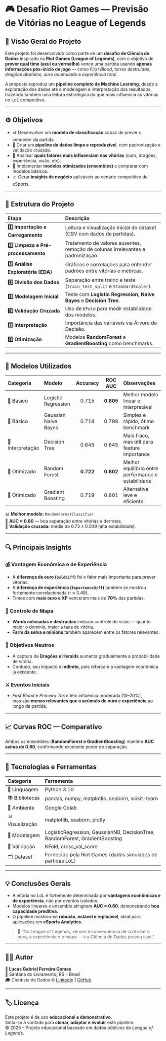 # 🎮 Desafio Riot Games — Previsão de Vitórias no League of Legends

## 🧭 Visão Geral do Projeto

Este projeto foi desenvolvido como parte de um **desafio de Ciência de Dados** inspirado na **Riot Games (League of Legends)**, com o objetivo de **prever qual time (azul ou vermelho)** vence uma partida usando **apenas informações pós-início de jogo** — como *First Blood*, *torres destruídas*, *dragões abatidos*, *ouro acumulado* e *experiência total*.

A proposta reproduz um **pipeline completo de Machine Learning**, desde a exploração dos dados até a modelagem e interpretação dos resultados, trazendo também uma leitura estratégica do que mais influencia as vitórias no LoL competitivo.

---

## ⚙️ Objetivos

- 📊 Desenvolver um **modelo de classificação** capaz de prever o vencedor da partida.
- 🧼 Criar um **pipeline de dados limpo e reproduzível**, com padronização e validação cruzada.
- 🧠 Analisar **quais fatores mais influenciam nas vitórias** (ouro, dragões, experiência, visão, etc).
- 🚀 Implementar **modelos otimizados (ensembles)** e comparar com modelos básicos.
- 📈 Gerar **insights de negócio** aplicáveis ao cenário competitivo de eSports.

---

## 🧩 Estrutura do Projeto

| Etapa | Descrição |
|:--|:--|
| **1️⃣ Importação e Carregamento** | Leitura e visualização inicial do dataset (CSV com dados de partidas). |
| **2️⃣ Limpeza e Pré-processamento** | Tratamento de valores ausentes, remoção de colunas irrelevantes e padronização. |
| **3️⃣ Análise Exploratória (EDA)** | Gráficos e correlações para entender padrões entre vitórias e métricas. |
| **4️⃣ Divisão dos Dados** | Separação entre treino e teste (`train_test_split` e `StandardScaler`). |
| **5️⃣ Modelagem Inicial** | Teste com **Logistic Regression**, **Naive Bayes** e **Decision Tree**. |
| **6️⃣ Validação Cruzada** | Uso de `KFold` para medir estabilidade dos modelos. |
| **7️⃣ Interpretação** | Importância das variáveis via Árvore de Decisão. |
| **8️⃣ Otimização** | Modelos **RandomForest** e **GradientBoosting** como benchmarks. |

---

## 🧠 Modelos Utilizados

| Categoria | Modelo | Accuracy | ROC AUC | Observações |
|:--|:--|:--:|:--:|:--|
| 🔹 Básico | Logistic Regression | 0.715 | **0.805** | Melhor modelo linear e interpretável |
| 🔹 Básico | Gaussian Naive Bayes | 0.718 | 0.798 | Simples e rápido, ótimo benchmark |
| 🔹 Interpretação | Decision Tree | 0.645 | 0.645 | Mais fraco, mas útil para feature importance |
| 🔸 Otimizado | Random Forest | **0.722** | **0.802** | Melhor equilíbrio entre performance e estabilidade |
| 🔸 Otimizado | Gradient Boosting | 0.719 | 0.801 | Alternativa leve e eficiente |

📊 **Melhor modelo:** `RandomForestClassifier`  
🎯 **AUC ≈ 0.80** — boa separação entre vitórias e derrotas.  
🔁 **Validação cruzada:** média de 0.73 ± 0.009 (alta estabilidade).

---

## 🔍 Principais Insights

### 💰 Vantagem Econômica e de Experiência
- A **diferença de ouro (`GoldDiff`)** foi o fator mais importante para prever vitórias.  
- A **diferença de experiência (`ExperienceDiff`)** também se mostrou fortemente correlacionada (r ≈ 0.49).  
- Times com **mais ouro e XP** venceram mais de **70%** das partidas.

### 🧠 Controle de Mapa
- **Wards colocadas e destruídas** indicam controle de visão — quanto maior o domínio, maior a taxa de vitória.  
- **Farm da selva e minions** também aparecem entre os fatores relevantes.

### 🐉 Objetivos Neutros
- A captura de **Dragões e Heralds** aumenta gradualmente a probabilidade de vitória.  
- Contudo, seu impacto é **indireto**, pois reforçam a vantagem econômica já existente.

### ⚔️ Eventos Iniciais
- *First Blood* e *Primeira Torre* têm influência moderada (10–20%),  
  mas são **menos relevantes que o acúmulo de ouro e experiência** ao longo da partida.

---

## 📈 Curvas ROC — Comparativo

Ambos os ensembles (**RandomForest e GradientBoosting**) mantêm **AUC acima de 0.80**, confirmando excelente poder de separação.

---

## 🧮 Tecnologias e Ferramentas

| Categoria | Ferramenta |
|:--|:--|
| 🐍 Linguagem | Python 3.10 |
| 📚 Bibliotecas | pandas, numpy, matplotlib, seaborn, scikit-learn |
| 🔬 Ambiente | Google Colab |
| 📊 Visualização | matplotlib, seaborn, plotly |
| 🧠 Modelagem | LogisticRegression, GaussianNB, DecisionTree, RandomForest, GradientBoosting |
| 🧪 Validação | KFold, cross_val_score |
| 🗂️ Dataset | Fornecido pela Riot Games (dados simulados de partidas LoL) |

---

## 💡 Conclusões Gerais

- A vitória no LoL é fortemente determinada por **vantagens econômicas e de experiência**, não por eventos isolados.  
- Modelos lineares e ensemble atingiram **AUC ≈ 0.80**, demonstrando **boa capacidade preditiva**.  
- O pipeline mostrou-se **robusto, estável e replicável**, ideal para aplicações em **eSports Analytics**.

> 🧩 “No League of Legends, vencer é consequência de controlar o ouro, a experiência e o mapa — e a Ciência de Dados provou isso.”

---

## 🧑‍💻 Autor

**👤 Lucas Gabriel Ferreira Gomes**  
📍 Santana do Livramento, RS – Brasil  
🎓 Cientista de Dados
🌐 [LinkedIn](www.linkedin.com/in/lucas-gabriel-dados) | [GitHub](https://github.com/Oreki820)

---

## 🏷️ Licença

Este projeto é de uso **educacional e demonstrativo**.  
Sinta-se à vontade para **clonar, adaptar e evoluir** este pipeline.  
© 2025 – Projeto educacional baseado em dados públicos de *League of Legends*.

